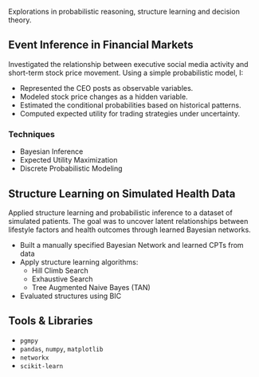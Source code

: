Explorations in probabilistic reasoning, structure learning and decision theory. 

## Event Inference in Financial Markets

Investigated the relationship between executive social media activity and short-term stock price movement. Using a simple probabilistic model, I:

- Represented the CEO posts as observable variables.
- Modeled stock price changes as a hidden variable.
- Estimated the conditional probabilities based on historical patterns.
- Computed expected utility for trading strategies under uncertainty.

### Techniques
- Bayesian Inference
- Expected Utility Maximization
- Discrete Probabilistic Modeling


## Structure Learning on Simulated Health Data

Applied structure learning and probabilistic inference to a dataset of simulated patients. The goal was to uncover latent relationships between lifestyle factors and health outcomes through learned Bayesian networks.

- Built a manually specified Bayesian Network and learned CPTs from data
- Apply structure learning algorithms:
  - Hill Climb Search
  - Exhaustive Search
  - Tree Augmented Naive Bayes (TAN)
- Evaluated structures using BIC

## Tools & Libraries

- `pgmpy`
- `pandas`, `numpy`, `matplotlib`
- `networkx`
- `scikit-learn`
